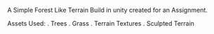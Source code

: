 A Simple Forest Like Terrain Build in unity created for an Assignment.

Assets Used:
. Trees
. Grass
. Terrain Textures
. Sculpted Terrain
